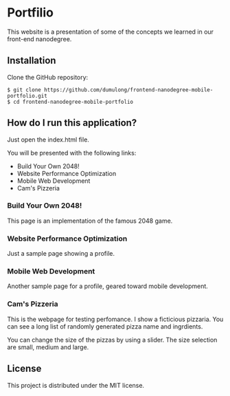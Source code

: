 # Portfilio

This website is a presentation of some of the concepts we learned in our front-end nanodegree.

## Installation

Clone the GitHub repository:

```
$ git clone https://github.com/dumulong/frontend-nanodegree-mobile-portfolio.git
$ cd frontend-nanodegree-mobile-portfolio
```

## How do I run this application?

Just open the index.html file.

You will be presented with the following links:

- Build Your Own 2048!
- Website Performance Optimization
- Mobile Web Development
- Cam's Pizzeria


### Build Your Own 2048!
This page is an implementation of the famous 2048 game.

### Website Performance Optimization
Just a sample page showing a profile.

### Mobile Web Development
Another sample page for a profile, geared toward mobile development.

### Cam's Pizzeria
This is the webpage for testing perfomance.  I show a ficticious pizzaria.  You can see a long list of randomly generated pizza name and ingrdients.

You can change the size of the pizzas by using a slider.  The size selection are small, medium and large.

## License

This project is distributed under the MIT license.
